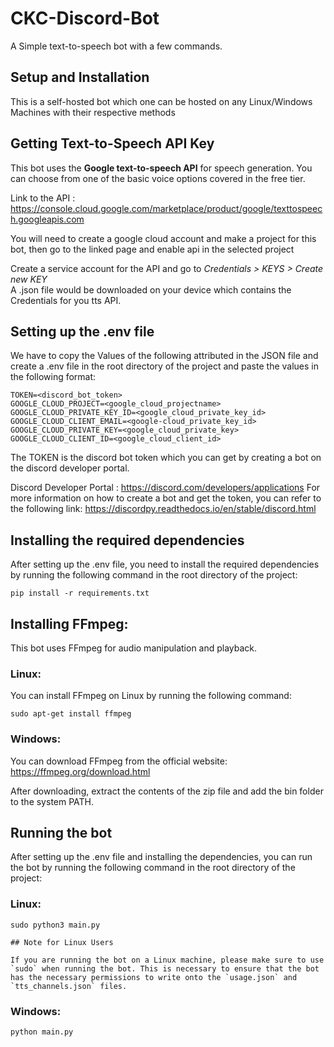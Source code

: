 # CKC-Discord-Bot
A Simple text-to-speech bot with a few commands.
## Setup and Installation

This is a self-hosted bot which one can be hosted on any Linux/Windows Machines with their respective methods
## Getting Text-to-Speech API Key
This bot uses the **Google text-to-speech API** for speech generation.
You can choose from one of the basic voice options covered in the free tier.

Link to the API : https://console.cloud.google.com/marketplace/product/google/texttospeech.googleapis.com

You will need to create a google cloud account and make a project for this bot, then go to the linked page and enable api in the selected project

Create a service account for the API and go to *Credentials > KEYS > Create new KEY*  
A .json file would be downloaded on your device which contains the Credentials for you tts API.

## Setting up the .env file
We have to copy the Values of the following attributed in the JSON file and create a .env file in the root directory of the project and paste the values in the following format:
    
    TOKEN=<discord_bot_token>
    GOOGLE_CLOUD_PROJECT=<google_cloud_projectname>
    GOOGLE_CLOUD_PRIVATE_KEY_ID=<google_cloud_private_key_id>
    GOOGLE_CLOUD_CLIENT_EMAIL=<google-cloud_private_key_id>
    GOOGLE_CLOUD_PRIVATE_KEY=<google_cloud_private_key>
    GOOGLE_CLOUD_CLIENT_ID=<google_cloud_client_id>

The TOKEN is the discord bot token which you can get by creating a bot on the discord developer portal.

Discord Developer Portal : https://discord.com/developers/applications
For more information on how to create a bot and get the token, you can refer to the following link:
https://discordpy.readthedocs.io/en/stable/discord.html

## Installing the required dependencies
After setting up the .env file, you need to install the required dependencies by running the following command in the root directory of the project:

    pip install -r requirements.txt

## Installing FFmpeg:

This bot uses FFmpeg for audio manipulation and playback.

### Linux:
You can install FFmpeg on Linux by running the following command:

    sudo apt-get install ffmpeg

### Windows:
You can download FFmpeg from the official website:
https://ffmpeg.org/download.html

After downloading, extract the contents of the zip file and add the bin folder to the system PATH.

## Running the bot

After setting up the .env file and installing the dependencies, you can run the bot by running the following command in the root directory of the project:

### Linux:
    sudo python3 main.py
    
    ## Note for Linux Users

    If you are running the bot on a Linux machine, please make sure to use `sudo` when running the bot. This is necessary to ensure that the bot has the necessary permissions to write onto the `usage.json` and `tts_channels.json` files.


### Windows:
    python main.py


